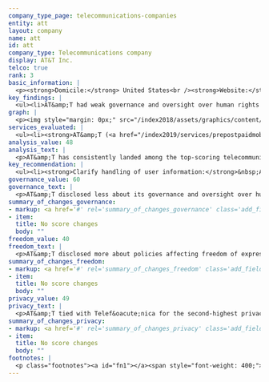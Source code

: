 ```yaml
---
company_type_page: telecommunications-companies
entity: att
layout: company
name: att
id: att
company_type: Telecommunications company
display: AT&T Inc.
telco: true
rank: 3
basic_information: | 
  <p><strong>Domicile:</strong> United States<br /><strong>Website:</strong> <a href="http://www.att.com">www.att.com</a>&nbsp;</p>
key_findings: | 
  <ul><li>AT&amp;T had weak governance and oversight over human rights issues and ranked third among telecommunications companies, disclosing less about policies affecting privacy and freedom of expression than Telef&oacute;nica and Vodafone.</li><li>It had especially unclear disclosure of its network management policies, and offered zero-rating programs that undermine net neutrality.</li><li>AT&amp;T had relatively strong disclosure of policies affecting privacy but still did not disclose enough about its handling of user information.</li></ul>
graph: | 
  <p><img style="margin: 0px;" src="/index2018/assets/graphics/content/scores_company15.png" /></p>
services_evaluated: | 
  <ul><li><strong>AT&amp;T (<a href="/index2019/services/prepostpaidmobile/">Prepaid mobile</a>)</strong></li><li><strong>AT&amp;T (<a href="/index2019/services/prepostpaidmobile/">Postpaid mobile</a>)</strong></li><li><strong>AT&amp;T (<a href="/index2019/services/fixedbroadband/">Fixed-line broadband</a>)</strong></li></ul>
analysis_value: 48
analysis_text: | 
  <p>AT&amp;T has consistently landed among the top-scoring telecommunications companies in the RDR Index, but dropped to third place in this year&rsquo;s ranking, after Telef&oacute;nica and Vodafone.<a href="#fn1"><sup><strong>1</strong></sup></a> AT&amp;T is not a member of the Global Network Initiative (GNI)&mdash;the company did not join the multi-stakeholder organization in 2017 when many of its European telecommunications peers did&mdash;and has since lagged behind many GNI-member companies in key areas.<a href="#fn2"><sup><strong>2</strong></sup></a> It had weak governance and oversight over human rights issues as compared to GNI members. The company also fell short of disclosing policies affecting freedom of expression. Notably, AT&amp;T&rsquo;s network management policies and commitments were unclear: it committed to not prioritize certain types of network traffic over others, but also offered zero rating programs, a form of network discrimination which undermines net neutrality in practice.<a href="#fn3"><sup><strong>3</strong></sup></a> While it had relatively strong disclosure of policies affecting user privacy, it could be far more transparent about data collection, sharing, and retention policies and practices.<br /><br /></p><hr /><p><br /><strong>AT&amp;T Inc.</strong> provides telecommunications services in the United States and in Mexico, offering data and voice services to approximately 170 million wireless subscribers.<a href="#fn4"><sup><strong>4</strong></sup></a></p><p><strong>Market cap:</strong> USD 232.7 billion<a href="#fn5"><sup><strong>5</strong></sup></a><br /><strong>NYSE:</strong> T</p>
key_recommendation: | 
  <ul><li><strong>Clarify handling of user information:</strong>&nbsp;AT&amp;T should clarify what types of user information it collects, shares, and retains, and for what purposes.</li><li><strong>Commit to net neutrality in practice:</strong> AT&amp;T should affirm its commitment to upholding net neutrality principles by refraining from engaging in paid prioritization of traffic, including offering zero rating programs&mdash;a form of network discrimination that undermines net neutrality in practice.</li><li><strong>Clearly communicate security practices:</strong>&nbsp;AT&amp;T should clearly inform users about its policies for responding to data breaches.</li></ul>
governance_value: 60
governance_text: | 
  <p>AT&amp;T disclosed less about its governance and oversight over human rights issues than Telef&oacute;nica, Vodafone, Orange, and Telenor. It published a formal human rights policy that clearly articulates the company&rsquo;s commitment to upholding users&rsquo; freedom of expression and privacy rights (G1), but disclosed almost nothing about its human rights due diligence efforts that would enable the company to anticipate and mitigate harms (G4). AT&amp;T failed to disclose if it conducts risk assessments on existing products and services, its terms of service enforcement, or its use of automated decision-making and targeted advertising (G4). It also disclosed little evidence of stakeholder engagement on digital and human rights issues (G5). Like most companies in this Index, AT&amp;T failed to disclose much information about its grievance and remedy mechanisms for users to lodge complaints when they feel their freedom of expression or privacy has been violated by the company (G6).</p>
summary_of_changes_governance:
- markup: <a href='#' rel='summary_of_changes_governance' class='add_fieldset dashicons-before dashicons-plus'><span>Add fieldset</span></a>
- item:
  title: No score changes
  body: ""
freedom_value: 40
freedom_text: | 
  <p>AT&amp;T disclosed more about policies affecting freedom of expression than most other telecommunications companies evaluated, apart from Telef&oacute;nica and Vodafone&mdash;but still lacked transparency in key areas. It disclosed little to no information about actions it took to block content or restrict user accounts, either as a result of breaches to the company&rsquo;s own rules (F4) or from government or other types of third-party requests (F6, F7). While AT&amp;T was among only three telecommunications companies in the RDR Index to report any data about compliance with government demands (F6), it could be more transparent with users in this area. It also disclosed nothing about private requests to block content or deactivate accounts (F7).</p><p>The company&rsquo;s network management policies and practices were also unclear (F9). Following the repeal of the FCC&rsquo;s Open Internet Order in late 2017, AT&amp;T announced plans to move forward with paid prioritization for certain types of traffic&mdash;which directly undermines net neutrality&mdash;but also claimed it &ldquo;was not interested in creating fast lanes and slow lanes.&rdquo;<a href="#fn6"><sup><strong>6</strong></sup></a> In its public disclosure evaluated for the RDR Index, AT&amp;T committed to not prioritize certain types of network traffic over others, but at the same time offered a zero rating program, a form of network discrimination which undermines net neutrality in practice (F9). The company also disclosed almost nothing about its policies for handling government demands to shut down a network, although it did clarify that it would report the number of government requests to shut down its networks if it received such requests (F10).</p>
summary_of_changes_freedom:
- markup: <a href='#' rel='summary_of_changes_freedom' class='add_fieldset dashicons-before dashicons-plus'><span>Add fieldset</span></a>
- item:
  title: No score changes
  body: ""
privacy_value: 49
privacy_text: | 
  <p>AT&amp;T tied with Telef&oacute;nica for the second-highest privacy score after Deutsche Telekom. The company revealed more than all of its peers about its handling of government requests for user information (P10, P11) but lacked disclosure of its handling of user information (P3-P8). It revealed more about what types of user information it collects (P3), than about what it shares with whom (P4) and why (P5)&mdash;and revealed almost nothing about its data retention policies (P6). Like all telecommunications companies, AT&amp;T failed to indicate if it notifies users about government or other types of third-party requests for their information (P12). It also did not divulge the exact number of requests received for user data under Foreign Intelligence Surveillance Act (FISA) requests or National Security Letters (NSLs), or the actions it took in response to these requests, since it is prohibited by law from doing so.<a href="#fn7"><sup><strong>7</strong></sup></a></p><p>AT&amp;T was one of the few telecommunications companies to fully disclose its policies for securing user data (P13), and that it has a bug bounty program to help identify and remedy security vulnerabilities (P14). But the company lacked clarity about its policies for handling data breaches (P15).</p>
summary_of_changes_privacy:
- markup: <a href='#' rel='summary_of_changes_privacy' class='add_fieldset dashicons-before dashicons-plus'><span>Add fieldset</span></a>
- item:
  title: No score changes
  body: ""
footnotes: | 
  <p class="footnotes"><a id="fn1"></a><span style="font-weight: 400;">[1]</span> For AT&amp;T&rsquo;s performance in the 2018 Index, see: <a href="/index2018/companies/att">rankingdigitalrights.org/index2018/companies/att</a>&nbsp;</p><p class="footnotes"><a id="fn2"></a><span style="font-weight: 400;">[2]</span> The research period for the 2019 Index ran from January 13, 2018 to February 8, 2019. Policies that came into effect after February 8, 2019 were not evaluated in this Index.</p><p class="footnotes"><a id="fn3"></a><span style="font-weight: 400;">[3]</span> Sponsored Data, AT&amp;T, <a href="https://www.att.com/att/sponsoreddata/en/index.html">www.att.com/att/sponsoreddata/en/index.html</a>&nbsp;</p><p class="footnotes"><a id="fn4"></a><span style="font-weight: 400;">[4]</span> &ldquo;3Q 2018 AT&amp;T by the Numbers&rdquo; (AT&amp;T, 2018), <a href="https://www.att.com/Common/about_us/pdf/att_btn.pdf">www.att.com/Common/about_us/pdf/att_btn.pdf</a>&nbsp;</p><p class="footnotes"><a id="fn5"></a><span style="font-weight: 400;">[5]</span> Bloomberg Markets, Accessed April 18, 2019, <a href="https://www.bloomberg.com/quote/T:US">www.bloomberg.com/quote/T:US</a>&nbsp;</p><p class="footnotes"><a id="fn6"></a><span style="font-weight: 400;">[6]</span> Bob Quinn, &ldquo;Let&rsquo;s Take Action and Enact a Federal Consumer Bill of Rights,&rdquo; February 27, 2018,&nbsp;<a href="https://www.attpublicpolicy.com/consumer-broadband/lets-take-action-and-enact-a-federal-consumer-bill-of-rights/">www.attpublicpolicy.com/consumer-broadband/lets-take-action-and-enact-a-federal-consumer-bill-of-rights/</a>&nbsp;</p><p class="footnotes"><a id="fn7"></a><span style="font-weight: 400;">[7]</span> &ldquo;USA FREEDOM Act of 2015,&rdquo; Pub. L. No. 114&ndash;23 (2015), <a href="https://www.congress.gov/bill/114th-congress/house-bill/2048">www.congress.gov/bill/114th-congress/house-bill/2048</a>&nbsp;</p>
---
```

